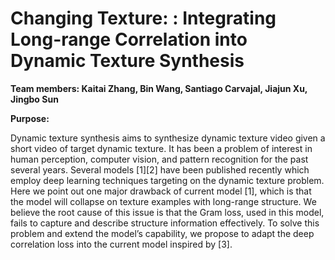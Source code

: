 # Changing Texture: : Integrating Long-range Correlation into Dynamic Texture Synthesis

**Team members: Kaitai Zhang, Bin Wang, Santiago Carvajal, Jiajun Xu, Jingbo Sun**

**Purpose:**

Dynamic texture synthesis aims to synthesize dynamic texture video given a short video of target dynamic texture. It has been a problem of interest in human perception, computer vision, and pattern recognition for the past several years. Several models [1][2] have been published recently which employ deep learning techniques targeting on the dynamic texture problem.
Here we point out one major drawback of current model [1], which is that the model will collapse on texture examples with long-range structure. We believe the root cause of this issue is that the Gram loss, used in this model, fails to capture and describe structure information effectively. To solve this problem and extend the model’s capability, we propose to adapt the deep correlation loss into the current model inspired by [3].
